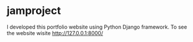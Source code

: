 # jamproject
I developed this portfolio website using Python Django framework. To see the website wisite  http://127.0.0.1:8000/
